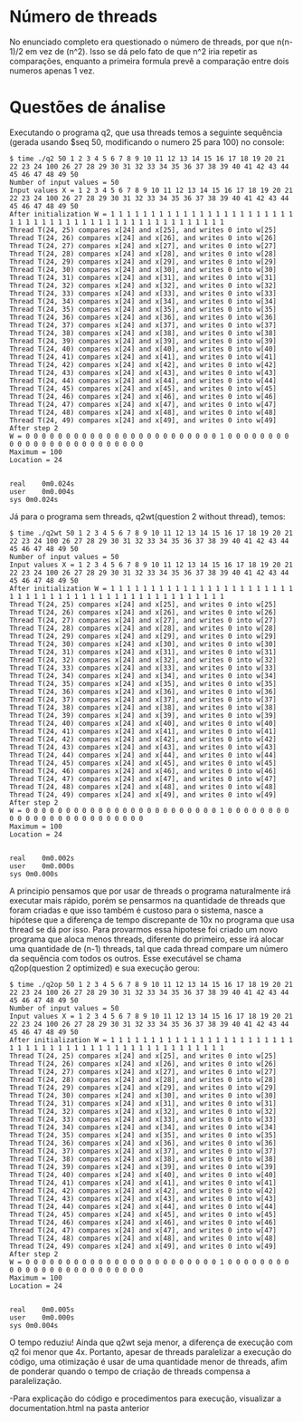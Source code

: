 # Número de threads
No enunciado completo era questionado o número de threads, por que n(n-1)/2 em vez de (n^2). Isso se dá pelo fato de que n^2 iria repetir as comparações, enquanto a primeira formula prevê a comparação entre dois numeros apenas 1 vez.

# Questões de ánalise
Executando o programa q2, que usa threads temos a seguinte sequência (gerada usando $seq 50, modificando o numero 25 para 100) no console:
```shell
$ time ./q2 50 1 2 3 4 5 6 7 8 9 10 11 12 13 14 15 16 17 18 19 20 21 22 23 24 100 26 27 28 29 30 31 32 33 34 35 36 37 38 39 40 41 42 43 44 45 46 47 48 49 50
Number of input values = 50
Input values X = 1 2 3 4 5 6 7 8 9 10 11 12 13 14 15 16 17 18 19 20 21 22 23 24 100 26 27 28 29 30 31 32 33 34 35 36 37 38 39 40 41 42 43 44 45 46 47 48 49 50
After initialization W = 1 1 1 1 1 1 1 1 1 1 1 1 1 1 1 1 1 1 1 1 1 1 1 1 1 1 1 1 1 1 1 1 1 1 1 1 1 1 1 1 1 1 1 1 1 1 1 1 1 1
Thread T(24, 25) compares x[24] and x[25], and writes 0 into w[25]
Thread T(24, 26) compares x[24] and x[26], and writes 0 into w[26]
Thread T(24, 27) compares x[24] and x[27], and writes 0 into w[27]
Thread T(24, 28) compares x[24] and x[28], and writes 0 into w[28]
Thread T(24, 29) compares x[24] and x[29], and writes 0 into w[29]
Thread T(24, 30) compares x[24] and x[30], and writes 0 into w[30]
Thread T(24, 31) compares x[24] and x[31], and writes 0 into w[31]
Thread T(24, 32) compares x[24] and x[32], and writes 0 into w[32]
Thread T(24, 33) compares x[24] and x[33], and writes 0 into w[33]
Thread T(24, 34) compares x[24] and x[34], and writes 0 into w[34]
Thread T(24, 35) compares x[24] and x[35], and writes 0 into w[35]
Thread T(24, 36) compares x[24] and x[36], and writes 0 into w[36]
Thread T(24, 37) compares x[24] and x[37], and writes 0 into w[37]
Thread T(24, 38) compares x[24] and x[38], and writes 0 into w[38]
Thread T(24, 39) compares x[24] and x[39], and writes 0 into w[39]
Thread T(24, 40) compares x[24] and x[40], and writes 0 into w[40]
Thread T(24, 41) compares x[24] and x[41], and writes 0 into w[41]
Thread T(24, 42) compares x[24] and x[42], and writes 0 into w[42]
Thread T(24, 43) compares x[24] and x[43], and writes 0 into w[43]
Thread T(24, 44) compares x[24] and x[44], and writes 0 into w[44]
Thread T(24, 45) compares x[24] and x[45], and writes 0 into w[45]
Thread T(24, 46) compares x[24] and x[46], and writes 0 into w[46]
Thread T(24, 47) compares x[24] and x[47], and writes 0 into w[47]
Thread T(24, 48) compares x[24] and x[48], and writes 0 into w[48]
Thread T(24, 49) compares x[24] and x[49], and writes 0 into w[49]
After step 2
W = 0 0 0 0 0 0 0 0 0 0 0 0 0 0 0 0 0 0 0 0 0 0 0 0 1 0 0 0 0 0 0 0 0 0 0 0 0 0 0 0 0 0 0 0 0 0 0 0 0 0
Maximum = 100
Location = 24


real	0m0.024s
user	0m0.004s
sys	0m0.024s
```

Já para o programa sem threads, q2wt(question 2 without thread), temos:

```shell
$ time ./q2wt 50 1 2 3 4 5 6 7 8 9 10 11 12 13 14 15 16 17 18 19 20 21 22 23 24 100 26 27 28 29 30 31 32 33 34 35 36 37 38 39 40 41 42 43 44 45 46 47 48 49 50
Number of input values = 50
Input values X = 1 2 3 4 5 6 7 8 9 10 11 12 13 14 15 16 17 18 19 20 21 22 23 24 100 26 27 28 29 30 31 32 33 34 35 36 37 38 39 40 41 42 43 44 45 46 47 48 49 50
After initialization W = 1 1 1 1 1 1 1 1 1 1 1 1 1 1 1 1 1 1 1 1 1 1 1 1 1 1 1 1 1 1 1 1 1 1 1 1 1 1 1 1 1 1 1 1 1 1 1 1 1 1
Thread T(24, 25) compares x[24] and x[25], and writes 0 into w[25]
Thread T(24, 26) compares x[24] and x[26], and writes 0 into w[26]
Thread T(24, 27) compares x[24] and x[27], and writes 0 into w[27]
Thread T(24, 28) compares x[24] and x[28], and writes 0 into w[28]
Thread T(24, 29) compares x[24] and x[29], and writes 0 into w[29]
Thread T(24, 30) compares x[24] and x[30], and writes 0 into w[30]
Thread T(24, 31) compares x[24] and x[31], and writes 0 into w[31]
Thread T(24, 32) compares x[24] and x[32], and writes 0 into w[32]
Thread T(24, 33) compares x[24] and x[33], and writes 0 into w[33]
Thread T(24, 34) compares x[24] and x[34], and writes 0 into w[34]
Thread T(24, 35) compares x[24] and x[35], and writes 0 into w[35]
Thread T(24, 36) compares x[24] and x[36], and writes 0 into w[36]
Thread T(24, 37) compares x[24] and x[37], and writes 0 into w[37]
Thread T(24, 38) compares x[24] and x[38], and writes 0 into w[38]
Thread T(24, 39) compares x[24] and x[39], and writes 0 into w[39]
Thread T(24, 40) compares x[24] and x[40], and writes 0 into w[40]
Thread T(24, 41) compares x[24] and x[41], and writes 0 into w[41]
Thread T(24, 42) compares x[24] and x[42], and writes 0 into w[42]
Thread T(24, 43) compares x[24] and x[43], and writes 0 into w[43]
Thread T(24, 44) compares x[24] and x[44], and writes 0 into w[44]
Thread T(24, 45) compares x[24] and x[45], and writes 0 into w[45]
Thread T(24, 46) compares x[24] and x[46], and writes 0 into w[46]
Thread T(24, 47) compares x[24] and x[47], and writes 0 into w[47]
Thread T(24, 48) compares x[24] and x[48], and writes 0 into w[48]
Thread T(24, 49) compares x[24] and x[49], and writes 0 into w[49]
After step 2
W = 0 0 0 0 0 0 0 0 0 0 0 0 0 0 0 0 0 0 0 0 0 0 0 0 1 0 0 0 0 0 0 0 0 0 0 0 0 0 0 0 0 0 0 0 0 0 0 0 0 0
Maximum = 100
Location = 24


real	0m0.002s
user	0m0.000s
sys	0m0.000s
```

A principio pensamos que por usar de threads o programa naturalmente irá executar mais rápido, porém se pensarmos na quantidade de threads que foram criadas e que isso também é custoso para o sistema, nasce a hipótese que a diferença de tempo discrepante de 10x no programa que usa thread se dá por isso. Para provarmos essa hipotese foi criado um novo programa que aloca menos threads, diferente do primeiro, esse irá alocar uma quantidade de (n-1) threads, tal que cada thread compare um número da sequência com todos os outros. Esse executável se chama q2op(question 2 optimized) e sua execução gerou:

```shell
$ time ./q2op 50 1 2 3 4 5 6 7 8 9 10 11 12 13 14 15 16 17 18 19 20 21 22 23 24 100 26 27 28 29 30 31 32 33 34 35 36 37 38 39 40 41 42 43 44 45 46 47 48 49 50
Number of input values = 50
Input values X = 1 2 3 4 5 6 7 8 9 10 11 12 13 14 15 16 17 18 19 20 21 22 23 24 100 26 27 28 29 30 31 32 33 34 35 36 37 38 39 40 41 42 43 44 45 46 47 48 49 50
After initialization W = 1 1 1 1 1 1 1 1 1 1 1 1 1 1 1 1 1 1 1 1 1 1 1 1 1 1 1 1 1 1 1 1 1 1 1 1 1 1 1 1 1 1 1 1 1 1 1 1 1 1
Thread T(24, 25) compares x[24] and x[25], and writes 0 into w[25]
Thread T(24, 26) compares x[24] and x[26], and writes 0 into w[26]
Thread T(24, 27) compares x[24] and x[27], and writes 0 into w[27]
Thread T(24, 28) compares x[24] and x[28], and writes 0 into w[28]
Thread T(24, 29) compares x[24] and x[29], and writes 0 into w[29]
Thread T(24, 30) compares x[24] and x[30], and writes 0 into w[30]
Thread T(24, 31) compares x[24] and x[31], and writes 0 into w[31]
Thread T(24, 32) compares x[24] and x[32], and writes 0 into w[32]
Thread T(24, 33) compares x[24] and x[33], and writes 0 into w[33]
Thread T(24, 34) compares x[24] and x[34], and writes 0 into w[34]
Thread T(24, 35) compares x[24] and x[35], and writes 0 into w[35]
Thread T(24, 36) compares x[24] and x[36], and writes 0 into w[36]
Thread T(24, 37) compares x[24] and x[37], and writes 0 into w[37]
Thread T(24, 38) compares x[24] and x[38], and writes 0 into w[38]
Thread T(24, 39) compares x[24] and x[39], and writes 0 into w[39]
Thread T(24, 40) compares x[24] and x[40], and writes 0 into w[40]
Thread T(24, 41) compares x[24] and x[41], and writes 0 into w[41]
Thread T(24, 42) compares x[24] and x[42], and writes 0 into w[42]
Thread T(24, 43) compares x[24] and x[43], and writes 0 into w[43]
Thread T(24, 44) compares x[24] and x[44], and writes 0 into w[44]
Thread T(24, 45) compares x[24] and x[45], and writes 0 into w[45]
Thread T(24, 46) compares x[24] and x[46], and writes 0 into w[46]
Thread T(24, 47) compares x[24] and x[47], and writes 0 into w[47]
Thread T(24, 48) compares x[24] and x[48], and writes 0 into w[48]
Thread T(24, 49) compares x[24] and x[49], and writes 0 into w[49]
After step 2
W = 0 0 0 0 0 0 0 0 0 0 0 0 0 0 0 0 0 0 0 0 0 0 0 0 1 0 0 0 0 0 0 0 0 0 0 0 0 0 0 0 0 0 0 0 0 0 0 0 0 0
Maximum = 100
Location = 24


real	0m0.005s
user	0m0.000s
sys	0m0.004s
```

O tempo reduziu! Ainda que q2wt seja menor, a diferença de execução com q2 foi menor que 4x. Portanto, apesar de threads paralelizar a execução do código, uma otimização é usar de uma quantidade menor de threads, afim de ponderar quando o tempo de criação de threads compensa a paralelização.

-Para explicação do código e procedimentos para execução, visualizar a documentation.html na pasta anterior
